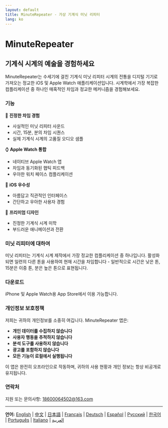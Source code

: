 ```yaml
---
layout: default
title: MinuteRepeater - 가상 기계식 미닛 리피터
lang: ko
---
```


# MinuteRepeater
## 기계식 시계의 예술을 경험하세요

MinuteRepeater는 수세기에 걸친 기계식 미닛 리피터 시계의 전통을 디지털 기기로 가져오는 정교한 iOS 및 Apple Watch 애플리케이션입니다. 시계학에서 가장 복잡한 컴플리케이션 중 하나인 매혹적인 차임과 정교한 메커니즘을 경험해보세요.

### 기능

🎵 **진정한 차임 경험**
- 사실적인 미닛 리피터 사운드
- 시간, 15분, 분의 차임 시퀀스
- 실제 기계식 시계의 고품질 오디오 샘플

⌚ **Apple Watch 통합**
- 네이티브 Apple Watch 앱
- 차임과 동기화된 햅틱 피드백
- 우아한 워치 페이스 컴플리케이션

📱 **iOS 우수성**
- 아름답고 직관적인 인터페이스
- 간단하고 우아한 사용자 경험

🎨 **프리미엄 디자인**
- 진정한 기계식 시계 미학
- 부드러운 애니메이션과 전환

### 미닛 리피터에 대하여

미닛 리피터는 기계식 시계 제작에서 가장 정교한 컴플리케이션 중 하나입니다. 활성화되면 일련의 다른 톤을 사용하여 현재 시간을 차임합니다 - 일반적으로 시간은 낮은 톤, 15분은 이중 톤, 분은 높은 톤으로 표현됩니다.

### 다운로드

iPhone 및 Apple Watch용 App Store에서 이용 가능합니다.

### 개인정보 보호정책

저희는 귀하의 개인정보를 소중히 여깁니다. MinuteRepeater 앱은:

- **개인 데이터를 수집하지 않습니다**
- **사용자 행동을 추적하지 않습니다**
- **분석 도구를 사용하지 않습니다**
- **광고를 포함하지 않습니다**
- **모든 기능이 로컬에서 실행됩니다**

이 앱은 완전히 오프라인으로 작동하며, 귀하의 사용 현황과 개인 정보는 항상 비공개로 유지됩니다.

### 연락처

지원 또는 문의사항: [18600064502@163.com](mailto:18600064502@163.com)

---

**언어:** [English](./index.html) | [中文](./zh.html) | [日本語](./ja.html) | [Français](./fr.html) | [Deutsch](./de.html) | [Español](./es.html) | [Русский](./ru.html) | [한국어](./ko.html) | [Português](./pt.html) | [Italiano](./it.html) | [العربية](./ar.html)